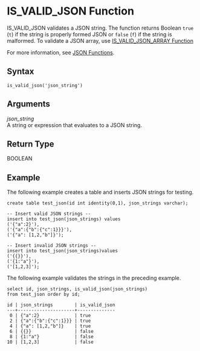 # IS\_VALID\_JSON Function<a name="IS_VALID_JSON"></a>

IS\_VALID\_JSON validates a JSON string\. The function returns Boolean `true` \(`t`\) if the string is properly formed JSON or `false` \(`f`\) if the string is malformed\. To validate a JSON array, use [IS\_VALID\_JSON\_ARRAY Function](IS_VALID_JSON_ARRAY.md)

For more information, see [JSON Functions](json-functions.md)\. 

## Syntax<a name="IS_VALID_JSON-synopsis"></a>

```
is_valid_json('json_string')
```

## Arguments<a name="IS_VALID_JSON-arguments"></a>

 *json\_string*  
A string or expression that evaluates to a JSON string\.

## Return Type<a name="IS_VALID_JSON-return"></a>

BOOLEAN

## Example<a name="IS_VALID_JSON-examples"></a>

The following example creates a table and inserts JSON strings for testing\.

```
create table test_json(id int identity(0,1), json_strings varchar);

-- Insert valid JSON strings --
insert into test_json(json_strings) values
('{"a":2}'), 
('{"a":{"b":{"c":1}}}'), 
('{"a": [1,2,"b"]}');

-- Insert invalid JSON strings --
insert into test_json(json_strings)values
('{{}}'), 
('{1:"a"}'), 
('[1,2,3]');
```

The following example validates the strings in the preceding example\.

```
select id, json_strings, is_valid_json(json_strings) 
from test_json order by id;

id | json_strings        | is_valid_json
---+---------------------+--------------
 0 | {"a":2}             | true         
 2 | {"a":{"b":{"c":1}}} | true         
 4 | {"a": [1,2,"b"]}    | true         
 6 | {{}}                | false        
 8 | {1:"a"}             | false        
10 | [1,2,3]             | false
```